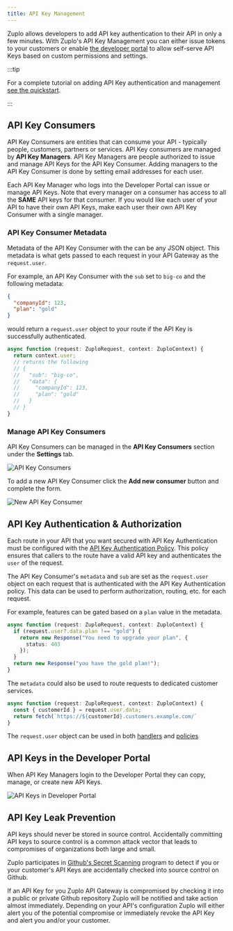 ```yaml
---
title: API Key Management
---
```


Zuplo allows developers to add API key authentication to their API in only a few minutes. With Zuplo's API Key Management you can either issue tokens to your customers or enable [the developer portal](../developer-portal/index.md) to allow self-serve API Keys based on custom permissions and settings.

:::tip

For a complete tutorial on adding API Key authentication and management [see the quickstart](../quickstarts/add-api-key-auth.md).

:::

## API Key Consumers

API Key Consumers are entities that can consume your API - typically people, customers, partners or services. API Key consumers are managed by **API Key Managers**. API Key Managers are people authorized to issue and manage API Keys for the API Key Consumer. Adding managers to the API Key Consumer is done by setting email addresses for each user.

Each API Key Manager who logs into the Developer Portal can issue or manage API Keys. Note that every manager on a consumer has access to all the **SAME** API keys for that consumer. If you would like each user of your API to have their own API Keys, make each user their own API Key Consumer with a single manager.

### API Key Consumer Metadata

Metadata of the API Key Consumer with the can be any JSON object. This metadata is what gets passed to each request in your API Gateway as the `request.user`.

For example, an API Key Consumer with the `sub` set to `big-co` and the following metadata:

```json
{
  "companyId": 123,
  "plan": "gold"
}
```

would return a `request.user` object to your route if the API Key is successfully authenticated.

```ts
async function (request: ZuploRequest, context: ZuploContext) {
  return context.user;
  // returns the following
  // {
  //   "sub": "big-co",
  //   "data": {
  //     "companyId": 123,
  //     "plan": "gold"
  //   }
  // }
}
```

### Manage API Key Consumers

API Key Consumers can be managed in the **API Key Consumers** section under the <SettingsTabIcon /> **Settings** tab.

![API Key Consumers](./api-key-management-media/api-key-consumers.png)

To add a new API Key Consumer click the **Add new consumer** button and complete the form.

![New API Key Consumer](./api-key-management-media/new-api-key-consumer.png)

## API Key Authentication & Authorization

Each route in your API that you want secured with API Key Authentication must be configured with the [API Key Authentication Policy](../policies/api-key-auth-inbound.md). This policy ensures that callers to the route have a valid API key and authenticates the `user` of the request.

The API Key Consumer's `metadata` and `sub` are set as the `request.user` object on each request that is authenticated with the API Key Authentication policy. This data can be used to perform authorization, routing, etc. for each request.

For example, features can be gated based on a `plan` value in the metadata.

```ts
async function (request: ZuploRequest, context: ZuploContext) {
  if (request.user?.data.plan !== "gold") {
    return new Response("You need to upgrade your plan", {
      status: 403
    });
  }
  return new Response("you have the gold plan!");
}
```

The `metadata` could also be used to route requests to dedicated customer services.

```ts
async function (request: ZuploRequest, context: ZuploContext) {
  const { customerId } = request.user.data;
  return fetch(`https://${customerId}.customers.example.com/`
}
```

The `request.user` object can be used in both [handlers](../handlers/custom-handler.md) and [policies](../policies/custom-code-inbound.md)

## API Keys in the Developer Portal

When API Key Managers login to the Developer Portal they can copy, manage, or create new API Keys.

![API Keys in Developer Portal](./api-key-management-media/api-key-dev-portal.png)

## API Key Leak Prevention

API keys should never be stored in source control. Accidentally committing API keys to source control is a common attack vector that leads to compromises of organizations both large and small.

Zuplo participates in [Github's Secret Scanning](https://docs.github.com/en/code-security/secret-scanning/about-secret-scanning) program to detect if you or your customer's API Keys are accidentally checked into source control on Github.

If an API Key for you Zuplo API Gateway is compromised by checking it into a public or private Github repository Zuplo will be notified and take action almost immediately. Depending on your API's configuration Zuplo will either alert you of the potential compromise or immediately revoke the API Key and alert you and/or your customer.
